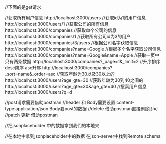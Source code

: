 
//下面的是get请求


//获取所有用户信息
http://localhost:3000/users
//获取id为1的用户信息
http://localhost:3000/users/1
//获取公司的所有信息
http://localhost:3000/companies
//获取单个公司的信息
http://localhost:3000/companies/1
//获取所有公司id为3的用户
http://localhost:3000/companies/3/users
//根据公司名字获取信息
http://localhost:3000/companies?name=Google
//根据多个名字获取公司信息
http://localhost:3000/companies?name=Google&name=Apple
//获取一页中只有两条数据
http://localhost:3000/companies?_page=1&_limit=2
//升序排序  desc降序  asc升序
http://localhost:3000/companies?_sort=name&_order=asc
//获取年龄为30以及30以上的
http://localhost:3000/users?age_gte=30
//获取年龄为30到40之间的
http://localhost:3000/users?age_gte=30&age_gte=40
//搜索用户信息
http://localhost:3000/users?q=d


//post请求需要借助postman
//header 和 Body需要设置 content-type:application/json   Body要post的数据
//delete 借助postman直接删除即可
//patch  更新  借助postman


//把jsonplaceholder 中的数据拿到我们的本地来


//在本地中拿到jsonplaceholder中的数据  在json-server中找到Remote schema

